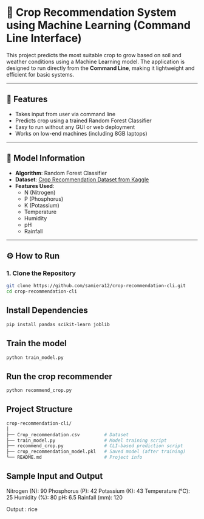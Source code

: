 # 🌾 Crop Recommendation System using Machine Learning (Command Line Interface)

This project predicts the most suitable crop to grow based on soil and weather conditions using a Machine Learning model. The application is designed to run directly from the **Command Line**, making it lightweight and efficient for basic systems.

---

## 📌 Features

- Takes input from user via command line
- Predicts crop using a trained Random Forest Classifier
- Easy to run without any GUI or web deployment
- Works on low-end machines (including 8GB laptops)

---

## 🧠 Model Information

- **Algorithm**: Random Forest Classifier
- **Dataset**: [Crop Recommendation Dataset from Kaggle](https://www.kaggle.com/datasets/atharvaingle/crop-recommendation-dataset)
- **Features Used**:
  - N (Nitrogen)
  - P (Phosphorus)
  - K (Potassium)
  - Temperature
  - Humidity
  - pH
  - Rainfall

---

## ⚙️ How to Run

### 1. Clone the Repository

```bash
git clone https://github.com/samiera12/crop-recommendation-cli.git
cd crop-recommendation-cli
```

## Install Dependencies

```bash
pip install pandas scikit-learn joblib
```

## Train the model

```bash
python train_model.py
```

## Run the crop recommender

```bash
python recommend_crop.py
```

## Project Structure

```bash
crop-recommendation-cli/
│
├── Crop_recommendation.csv         # Dataset
├── train_model.py                  # Model training script
├── recommend_crop.py               # CLI-based prediction script
├── crop_recommendation_model.pkl   # Saved model (after training)
└── README.md                       # Project info
```

## Sample Input and Output
Nitrogen (N): 90
Phosphorus (P): 42
Potassium (K): 43
Temperature (°C): 25
Humidity (%): 80
pH: 6.5
Rainfall (mm): 120

Output : rice

